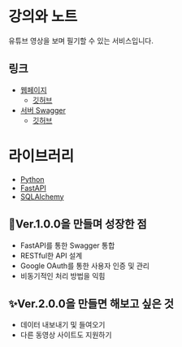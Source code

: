 # 강의와 노트
유튜브 영상을 보며 필기할 수 있는 서비스입니다. 

## 링크
* [웹페이지](https://lecture.kesuna.com)
  * [깃허브](https://github.com/kkyubrother/lecture_with_note_web)
* [서버 Swagger](https://lecture.kesuna.com/api/docs)
  * [깃허브](https://github.com/kkyubrother/lecture_with_note_server)

# 라이브러리
* [Python](https://python.org)
* [FastAPI](https://fastapi.tiangolo.com/)
* [SQLAlchemy](https://www.sqlalchemy.org/)

## 🚩Ver.1.0.0을 만들며 성장한 점
* FastAPI를 통한 Swagger 통합
* RESTful한 API 설계
* Google OAuth를 통한 사용자 인증 및 관리
* 비동기적인 처리 방법을 익힘

## ✨Ver.2.0.0을 만들면 해보고 싶은 것
* 데이터 내보내기 및 들여오기
* 다른 동영상 사이트도 지원하기